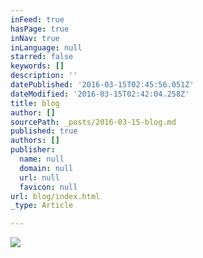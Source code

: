 ```yaml
---
inFeed: true
hasPage: true
inNav: true
inLanguage: null
starred: false
keywords: []
description: ''
datePublished: '2016-03-15T02:45:56.051Z'
dateModified: '2016-03-15T02:42:04.258Z'
title: blog
author: []
sourcePath: _posts/2016-03-15-blog.md
published: true
authors: []
publisher:
  name: null
  domain: null
  url: null
  favicon: null
url: blog/index.html
_type: Article

---
```

![](https://the-grid-user-content.s3-us-west-2.amazonaws.com/8f15361c-2dc3-4557-9165-a05838b2e1fd.jpg)